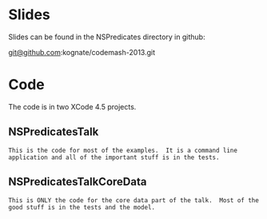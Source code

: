 # Slides 

Slides can be found in the NSPredicates directory in github:

git@github.com:kognate/codemash-2013.git

# Code

The code is in two XCode 4.5 projects.  

## NSPredicatesTalk

	This is the code for most of the examples.  It is a command line application and all of the important stuff is in the tests.


## NSPredicatesTalkCoreData

	This is ONLY the code for the core data part of the talk.  Most of the good stuff is in the tests and the model.

